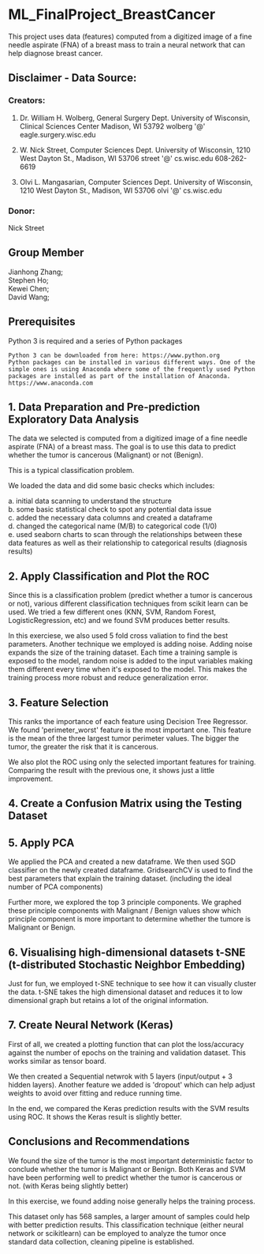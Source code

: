 # ML_FinalProject_BreastCancer
This project uses data (features) computed from a digitized image of a fine needle aspirate (FNA) of a breast mass to train a neural network that can help diagnose breast cancer. 

## Disclaimer - Data Source:
### Creators: 

1. Dr. William H. Wolberg, General Surgery Dept. 
University of Wisconsin, Clinical Sciences Center 
Madison, WI 53792 
wolberg '@' eagle.surgery.wisc.edu 

2. W. Nick Street, Computer Sciences Dept. 
University of Wisconsin, 1210 West Dayton St., Madison, WI 53706 
street '@' cs.wisc.edu 608-262-6619 

3. Olvi L. Mangasarian, Computer Sciences Dept. 
University of Wisconsin, 1210 West Dayton St., Madison, WI 53706 
olvi '@' cs.wisc.edu 

### Donor: 
Nick Street

## Group Member
Jianhong Zhang;  
Stephen Ho;  
Kewei Chen;  
David Wang;  


## Prerequisites

Python 3 is required and a series of Python packages

```
Python 3 can be downloaded from here: https://www.python.org
Python packages can be installed in various different ways. One of the simple ones is using Anaconda where some of the frequently used Python packages are installed as part of the installation of Anaconda. https://www.anaconda.com
```

## 1. Data Preparation and Pre-prediction Exploratory Data Analysis
The data we selected is computed from a digitized image of a fine needle aspirate (FNA) of a breast mass. The goal is to use this data to predict whether the tumor is cancerous (Malignant) or not (Benign).  

This is a typical classification problem.  

We loaded the data and did some basic checks which includes:  

a. initial data scanning to understand the structure  
b. some basic statistical check to spot any potential data issue  
c. added the necessary data columns and created a dataframe  
d. changed the categorical name (M/B) to categorical code (1/0)  
e. used seaborn charts to scan through the relationships between these data features as well as their relationship to categorical results (diagnosis results)  


## 2. Apply Classification and Plot the ROC

Since this is a classification problem (predict whether a tumor is cancerous or not), various different classification techniques from scikit learn can be used. We tried a few different ones (KNN, SVM, Random Forest, LogisticRegression, etc) and we found SVM produces better results.

In this exerciese, we also used 5 fold cross valiation to find the best parameters.
Another technique we employed is adding noise. Adding noise expands the size of the training dataset. Each time a training sample is exposed to the model, random noise is added to the input variables making them different every time when it's exposed to the model. This makes the training process more robust and reduce generalization error.


## 3. Feature Selection

This ranks the importance of each feature using Decision Tree Regressor.
We found 'perimeter_worst' feature is the most important one. This feature is the mean of the three largest tumor perimeter values. The bigger the tumor, the greater the risk that it is cancerous.

We also plot the ROC using only the selected important features for training. Comparing the result with the previous one, it shows just a little improvement.

## 4. Create a Confusion Matrix using the Testing Dataset

## 5. Apply PCA

We applied the PCA and created a new dataframe. We then used SGD classifier on the newly created dataframe. GridsearchCV is used to find the best parameters that explain the training dataset. (including the ideal number of PCA components)

Further more, we explored the top 3 principle components.
We graphed these principle components with Malignant / Benign values show which principle component is more important to determine whether the tumore is Malignant or Benign.

## 6. Visualising high-dimensional datasets t-SNE (t-distributed Stochastic Neighbor Embedding)

Just for fun, we employed t-SNE technique to see how it can visually cluster the data. 
t-SNE takes the high dimensional dataset and reduces it to low dimensional graph but retains a lot of the original information.

## 7. Create Neural Network (Keras)

First of all, we created a plotting function that can plot the loss/accuracy against the number of epochs on the training and validation dataset. This works similar as tensor board.

We then created a Sequential netwrok with 5 layers (input/output + 3 hidden layers). Another feature we added is 'dropout' which can help adjust weights to avoid over fitting and reduce running time.
	
In the end, we compared the Keras prediction results with the SVM results using ROC. It shows the Keras result is slightly better.

## Conclusions and Recommendations

We found the size of the tumor is the most important deterministic factor to conclude whether the tumor is Malignant or Benign. Both Keras and SVM have been performing well to predict whether the tumor is cancerous or not. (with Keras being slightly better)

In this exercise, we found adding noise generally helps the training process. 

This dataset only has 568 samples, a larger amount of samples could help with better prediction results. This classification technique (either neural network or scikitlearn) can be employed to analyze the tumor once standard data collection, cleaning pipeline is established. 


